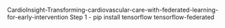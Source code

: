 CardioInsight-Transforming-cardiovascular-care-with-federated-learning-for-early-intervention
Step 1 - pip install tensorflow tensorflow-federated
